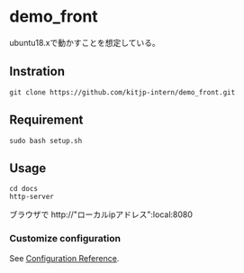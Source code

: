 # demo_front
ubuntu18.xで動かすことを想定している。

## Instration
```
git clone https://github.com/kitjp-intern/demo_front.git
```

## Requirement
```
sudo bash setup.sh
```

## Usage
```
cd docs
http-server
```


ブラウザで
http://"ローカルipアドレス":local:8080


### Customize configuration
See [Configuration Reference](https://cli.vuejs.org/config/).

